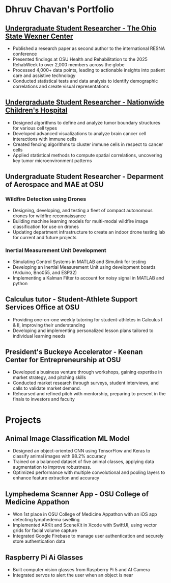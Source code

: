 # Dhruv Chavan's Portfolio


## [Undergraduate Student Researcher - The Ohio State Wexner Center](https://github.com/dchavan2192/Research-OSU-Wexner-Center-)
* Published a research paper as second author to the international RESNA conference
* Presented findings at OSU Health and Rehabilitation to the 2025 RehabWeek to over 2,000 members across the globe
* Processed 4,000+ data points, leading to actionable insights into patient care and assistive technology
* Conducted statistical tests and data analysis to identify demographic correlations and create visual representations


## [Undergraduate Student Researcher - Nationwide Children's Hospital](https://github.com/dchavan2192/Nationwide-Children-s-Hospital---Research)
* Designed algorithms to define and analyze tumor boundary structures for various cell types
* Developed advanced visualizations to analyze brain cancer cell interactions with immune cells
* Created fencing algorithms to cluster immune cells in respect to cancer cells
* Applied statistical methods to compute spatial correlations, uncovering key tumor microenvironment patterns


## Undergraduate Student Researcher - Deparment of Aerospace and MAE at OSU
### Wildfire Detection using Drones
* Designing, developing, and testing a fleet of compact autonomous drones for wildfire reconnaissance
* Building machine learning models for multi-modal wildfire image classification for use on drones
* Updating department infrastructure to create an indoor drone testing lab for current and future projects
### Inertial Measurement Unit Development
* Simulating Control Systems in MATLAB and Simulink for testing
* Developing an Inertial Measurement Unit using development boards (Arduino, Bno055, and ESP32)
* Implementing a Kalman Filter to account for noisy signal in MATLAB and python


## Calculus tutor - Student-Athlete Support Services Office at OSU
* Providing one-on-one weekly tutoring for student-athletes in Calculus I & II, improving their understanding
* Developing and implementing personalized lesson plans tailored to individual learning needs

## President's Buckeye Accelerator	- Keenan Center for Entrepreneurship at OSU
* Developed a business venture through workshops, gaining expertise in market strategy, and pitching skills
* Conducted market research through surveys, student interviews, and calls to validate market demand.
* Rehearsed and refined pitch with mentorship, preparing to present in the finals to investors and faculty


# Projects
## Animal Image Classification ML Model
* Designed an object-oriented CNN using TensorFlow and Keras to classify animal images with 98.2% accuracy
* Trained on a balanced dataset of five animal classes, applying data augmentation to improve robustness.
* Optimized performance with multiple convolutional and pooling layers to enhance feature extraction and accuracy

## Lymphedema Scanner App - OSU College of Medicine Appathon
* Won 1st place in OSU College of Medicine Appathon with an iOS app detecting lymphedema swelling
* Implemented ARKit and SceneKit in Xcode with SwiftUI, using vector grids for facial volume capture
* Integrated Google Firebase to manage user authentication and securely store authentication data

## Raspberry Pi Ai Glasses
* Built computer vision glasses from Raspberry Pi 5 and AI Camera
* Integrated servos to alert the user when an object is near

